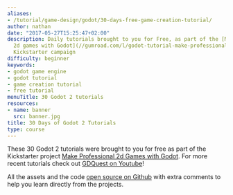 ```yaml
---
aliases:
- /tutorial/game-design/godot/30-days-free-game-creation-tutorial/
author: nathan
date: "2017-05-27T15:25:47+02:00"
description: Daily tutorials brought to you for Free, as part of the [Make Professional
  2d games with Godot](//gumroad.com/l/godot-tutorial-make-professional-2d-games)
  Kickstarter campaign
difficulty: beginner
keywords:
- godot game engine
- godot tutorial
- game creation tutorial
- free tutorial
menuTitle: 30 Godot 2 tutorials
resources:
- name: banner
  src: banner.jpg
title: 30 Days of Godot 2 Tutorials
type: course
---
```


These 30 Godot 2 tutorials were brought to you for free as part of the Kickstarter project [Make Professional 2d Games with Godot](//gumroad.com/gdquest). For more recent tutorials check out [GDQuest on Youtube](//youtube.com/c/gdquest)!

All the assets and the code [open source on Github](//github.com/GDQuest/Godot-30-days-tutorial-challenge-2017) with extra comments to help you learn directly from the projects.
